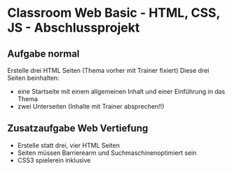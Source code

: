 # Classroom Web Basic - HTML, CSS, JS - Abschlussprojekt
## Aufgabe normal
Erstelle drei HTML Seiten (Thema vorher mit Trainer fixiert)
Diese drei Seiten beinhalten: 
- eine Startseite mit einem allgemeinen Inhalt und einer Einführung in das Thema
- zwei Unterseiten (Inhalte mit Trainer absprechen!!)

## Zusatzaufgabe Web Vertiefung
- Erstelle statt drei, vier HTML Seiten
- Seiten müssen Barrierearm und Suchmaschinenoptimiert sein
- CSS3 spielerein inklusive
